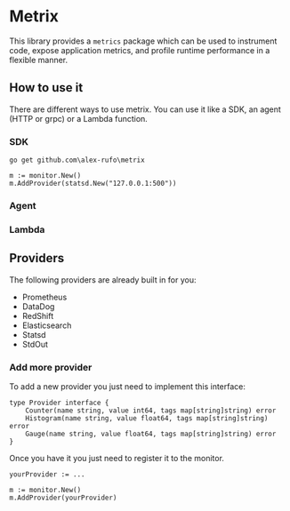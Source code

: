 # Metrix
This library provides a `metrics` package which can be used to instrument code, expose application metrics, and profile runtime performance in a flexible manner.

## How to use it
There are different ways to use metrix. You can use it like a SDK, an agent (HTTP or grpc) or a Lambda function.

### SDK
```
go get github.com\alex-rufo\metrix
```

```
m := monitor.New()
m.AddProvider(statsd.New("127.0.0.1:500"))
```

### Agent

### Lambda

## Providers
The following providers are already built in for you:
 - Prometheus
 - DataDog
 - RedShift
 - Elasticsearch
 - Statsd
 - StdOut

### Add more provider
To add a new provider you just need to implement this interface:
```
type Provider interface {
	Counter(name string, value int64, tags map[string]string) error
	Histogram(name string, value float64, tags map[string]string) error
	Gauge(name string, value float64, tags map[string]string) error
}
```

Once you have it you just need to register it to the monitor.
```
yourProvider := ...

m := monitor.New()
m.AddProvider(yourProvider)
```
